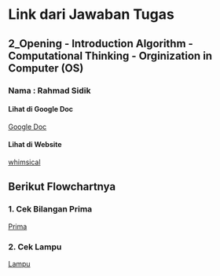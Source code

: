 # Link dari Jawaban Tugas

## 2_Opening - Introduction Algorithm - Computational Thinking - Orginization in Computer (OS)

### Nama : Rahmad Sidik

#### Lihat di Google Doc

[Google Doc](https://docs.google.com/document/d/1dSqSK-5cFBn0Bd-z_NSZ4VQWIzgXbW-wgiQ2DnzyLNk/edit?usp=sharing "Lihat di Google Doc")

#### Lihat di Website

[whimsical](https://whimsical.com/lampu-dan-tombol-8hcCCdxyCq8VDoJt4rCBgR "Lihat Website whimsical.com")

## Berikut Flowchartnya

### 1. Cek Bilangan Prima

[Prima](<https://github.com/SidikR/react_rahmad-sidik/blob/main/2_Opening%20-%20Introduction%20Algorithm%20-%20Computational%20Thinking%20-%20Orginization%20in%20Computer%20(OS)/Screenshoot/Bilangan%20Prima@1.25x.png?raw=true>)

### 2. Cek Lampu

[Lampu](<https://github.com/SidikR/react_rahmad-sidik/blob/main/2_Opening%20-%20Introduction%20Algorithm%20-%20Computational%20Thinking%20-%20Orginization%20in%20Computer%20(OS)/Screenshoot/Lampu%20dan%20Tombol@1.25x.png?raw=true>)
